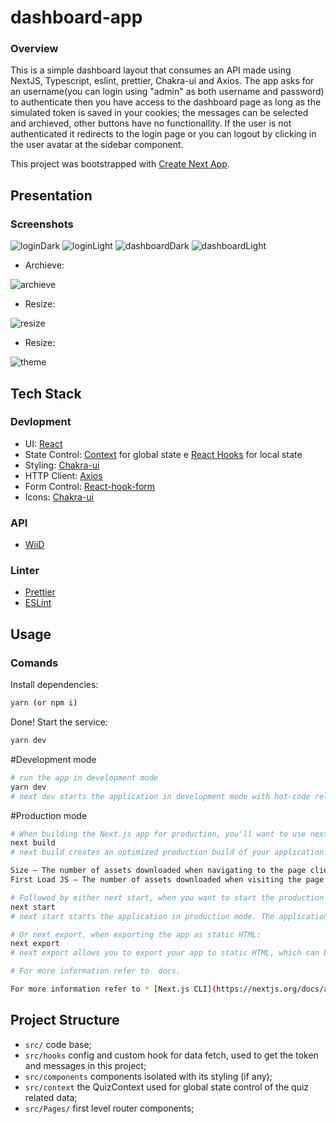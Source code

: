 # dashboard-app

### Overview

  This is a simple dashboard layout that consumes an API made using NextJS, Typescript, eslint, prettier, Chakra-ui and Axios. The app asks for an username(you can login using "admin" as both username and password) to authenticate then you have access to the dashboard page as long as the simulated token is saved in your cookies; the messages can be selected and archieved, other buttons have no functionallity. If the user is not authenticated it redirects to the login page or you can logout by clicking in the user avatar at the sidebar component.

This project was bootstrapped with [Create Next App](https://nextjs.org/docs/api-reference/create-next-app).

## Presentation
### Screenshots

![loginDark](https://github.com/guiduck/dashboard-app/blob/main/public/images/loginDark.jpeg)
![loginLight](https://github.com/guiduck/dashboard-app/blob/main/public/images/loginLight.jpeg)
![dashboardDark](https://github.com/guiduck/dashboard-app/blob/main/public/images/dashboardDark.jpeg)
![dashboardLight](https://github.com/guiduck/dashboard-app/blob/main/public/images/dashboardLight.jpeg)

* Archieve: 

![archieve](https://github.com/guiduck/dashboard-app/blob/main/public/images/archieveGif.gif)
* Resize:

![resize](https://github.com/guiduck/dashboard-app/blob/main/public/images/resizeGif.gif)
* Resize:

![theme](https://github.com/guiduck/dashboard-app/blob/main/public/images/themeGif.gif)

## Tech Stack
### Devlopment
* UI: [React](https://reactjs.org/)
* State Control: [Context](https://pt-br.reactjs.org/docs/context.html) for global state e [React Hooks](https://reactjs.org/docs/hooks-intro.html) for local state
* Styling: [Chakra-ui](https://chakra-ui.com) 
* HTTP Client: [Axios](https://github.com/axios/axios)
* Form Control: [React-hook-form](https://react-hook-form.com)
* Icons: [Chakra-ui](https://chakra-ui.com/docs/media-and-icons/icon)

### API
* [WiiD](http://my-json-server.typicode.com/workinideas/vagafrontendteste/menus)

### Linter
* [Prettier](https://github.com/prettier/prettier)
* [ESLint](https://github.com/eslint/eslint)

## Usage
### Comands

Install dependencies:

```sh
yarn (or npm i)
```

Done! Start the service:

```sh
yarn dev
```

#Development mode

```sh
# run the app in development mode
yarn dev
# next dev starts the application in development mode with hot-code reloading, error reporting, and more.
```
#Production mode

```sh
# When building the Next.js app for production, you'll want to use next build:
next build
# next build creates an optimized production build of your application. The output displays information about each route.

Size – The number of assets downloaded when navigating to the page client-side. The size for each route only includes its dependencies.
First Load JS – The number of assets downloaded when visiting the page from the server. The amount of JS shared by all is shown as a separate metric.

# Followed by either next start, when you want to start the production server:
next start
# next start starts the application in production mode. The application should be compiled with next build first.

# Or next export, when exporting the app as static HTML:
next export
# next export allows you to export your app to static HTML, which can be run standalone without the need of a Node.js server.

# For more information refer to  docs.

For more information refer to * [Next.js CLI](https://nextjs.org/docs/api-reference/cli) docs.
```

## Project Structure

* `src/` code base;
* `src/hooks` config and custom hook for data fetch, used to get the token and messages in this project;
* `src/components` components isolated with its styling (if any);
* `src/context` the QuizContext used for global state control of the quiz related data;
* `src/Pages/` first level router components;

